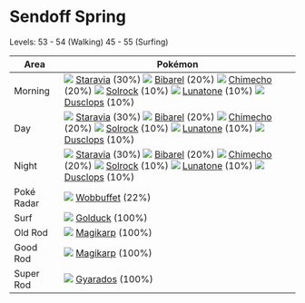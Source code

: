 # Sendoff Spring
Levels: 53 - 54 (Walking) 45 - 55 (Surfing)

Area       | Pokémon
---        | ---
Morning    | ![][397]  [Staravia] (30%) ![][400]  [Bibarel] (20%) ![][358]  [Chimecho] (20%)  ![][338]  [Solrock] (10%) ![][337]  [Lunatone] (10%) ![][356]  [Dusclops] (10%)<br>
Day        | ![][397]  [Staravia] (30%) ![][400]  [Bibarel] (20%) ![][358]  [Chimecho] (20%)  ![][338]  [Solrock] (10%) ![][337]  [Lunatone] (10%) ![][356]  [Dusclops] (10%)<br>
Night      | ![][397]  [Staravia] (30%) ![][400]  [Bibarel] (20%) ![][358]  [Chimecho] (20%)  ![][338]  [Solrock] (10%) ![][337]  [Lunatone] (10%) ![][356]  [Dusclops] (10%)<br>
Poké Radar | ![][202]  [Wobbuffet] (22%)
Surf       | ![][055]  [Golduck] (100%)
Old Rod    | ![][129]  [Magikarp] (100%)
Good Rod   | ![][129]  [Magikarp] (100%)
Super Rod  | ![][130]  [Gyarados] (100%)


[Golduck]: /pokemon_changes/055/
[Magikarp]: /pokemon_changes/129/
[Gyarados]: /pokemon_changes/130/
[Wobbuffet]: /pokemon_changes/202/
[Lunatone]: /pokemon_changes/337/
[Solrock]: /pokemon_changes/338/
[Dusclops]: /pokemon_changes/356/
[Chimecho]: /pokemon_changes/358/
[Staravia]: /pokemon_changes/397/
[Bibarel]: /pokemon_changes/400/
[055]: /img/pokemon/055.png
[129]: /img/pokemon/129.png
[130]: /img/pokemon/130.png
[202]: /img/pokemon/202.png
[337]: /img/pokemon/337.png
[338]: /img/pokemon/338.png
[356]: /img/pokemon/356.png
[358]: /img/pokemon/358.png
[397]: /img/pokemon/397.png
[400]: /img/pokemon/400.png
